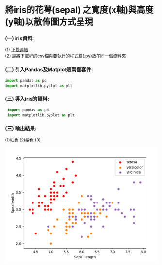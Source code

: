 # 將iris的花萼(sepal) 之寬度(x軸)與高度(y軸)以散佈圖方式呈現
### (一) iris資料:
  (1) [下載連結](https://archive.ics.uci.edu/ml/datasets/iris)  
      (2) 請將下載好的csv檔與要執行的程式檔(.py)放在同一個資料夾
### (二) 引入Pandas及Matplot這兩個套件:
  ```python
  import pandas as pd
  import matplotlib.pyplot as plt
  ```
### (三) 導入iris的資料:
 ```python
  import pandas as pd
  import matplotlib.pyplot as plt
  ```

### (三) 輸出結果:
(1)紅色
(2)紫色
(3)

![image](https://github.com/WuJammy/iris_sepal_python/blob/master/img/11591205.png)
